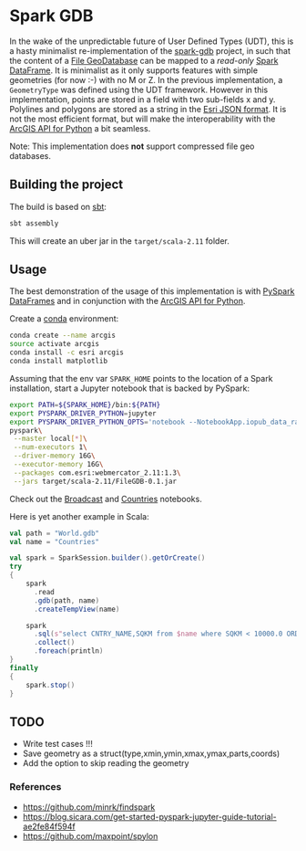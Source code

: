 # Spark GDB

In the wake of the unpredictable future of User Defined Types (UDT), this is a hasty minimalist re-implementation of the [spark-gdb](https://github.com/mraad/spark-gdb) project, in such that the content of a [File GeoDatabase](https://www.esri.com/news/arcuser/0309/files/9reasons.pdf) can be mapped to a *read-only* [Spark DataFrame](https://spark.apache.org/docs/latest/sql-programming-guide.html).  It is minimalist as it only supports features with simple geometries (for now :-) with no M or Z.
In the previous implementation, a `GeometryType` was defined using the UDT framework. However in this implementation, points are stored in a field with two sub-fields x and y.  Polylines and polygons are stored as a string in the [Esri JSON format](https://developers.arcgis.com/documentation/common-data-types/geometry-objects.htm).  It is not the most efficient format, but will make the interoperability with the [ArcGIS API for Python](https://developers.arcgis.com/python/) a bit seamless.

Note: This implementation does **not** support compressed file geo databases.

## Building the project

The build is based on [sbt](https://www.scala-sbt.org/):

```bash
sbt assembly
```

This will create an uber jar in the `target/scala-2.11` folder.

## Usage

The best demonstration of the usage of this implementation is with [PySpark DataFrames](https://docs.databricks.com/spark/latest/dataframes-datasets/introduction-to-dataframes-python.html) and in conjunction with the [ArcGIS API for Python](https://developers.arcgis.com/python/).

Create a [conda](https://conda.io/docs/) environment:

```bash
conda create --name arcgis
source activate arcgis
conda install -c esri arcgis
conda install matplotlib
```

Assuming that the env var `SPARK_HOME` points to the location of a Spark installation, start a Jupyter notebook that is backed by PySpark:

```bash
export PATH=${SPARK_HOME}/bin:${PATH}
export PYSPARK_DRIVER_PYTHON=jupyter
export PYSPARK_DRIVER_PYTHON_OPTS='notebook --NotebookApp.iopub_data_rate_limit=10000000'
pyspark\
 --master local[*]\
 --num-executors 1\
 --driver-memory 16G\
 --executor-memory 16G\
 --packages com.esri:webmercator_2.11:1.3\
 --jars target/scala-2.11/FileGDB-0.1.jar
```

Check out the [Broadcast](Broadcast.ipynb) and [Countries](Countries.ipynb) notebooks.

Here is yet another example in Scala:

```scala
val path = "World.gdb"
val name = "Countries"

val spark = SparkSession.builder().getOrCreate()
try
{
    spark
      .read
      .gdb(path, name)
      .createTempView(name)

    spark
      .sql(s"select CNTRY_NAME,SQKM from $name where SQKM < 10000.0 ORDER BY SQKM DESC LIMIT 10")
      .collect()
      .foreach(println)
}
finally
{
    spark.stop()
}
```

## TODO

- Write test cases !!!
- Save geometry as a struct(type,xmin,ymin,xmax,ymax,parts,coords)
- Add the option to skip reading the geometry

### References

- https://github.com/minrk/findspark
- https://blog.sicara.com/get-started-pyspark-jupyter-guide-tutorial-ae2fe84f594f
- https://github.com/maxpoint/spylon
